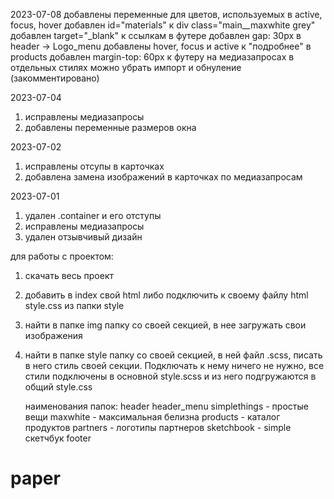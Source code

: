2023-07-08
добавлены переменные для цветов, используемых в active, focus, hover
добавлен  id="materials" к div class="main__maxwhite grey"
добавлен target="_blank" к ссылкам в футере
добавлен gap: 30px в header -> Logo_menu
добавлены hover, focus и active к "подробнее" в products
добавлен margin-top: 60px к футеру на медиазапросах
в отдельных стилях можно убрать импорт и обнуление (закомментировано)

2023-07-04
1) исправлены медиазапросы
2) добавлены переменные размеров окна

2023-07-02
1) исправлены отсупы в карточках
2) добавлена замена изображений в карточках по медиазапросам

2023-07-01
1) удален .container и его отступы
2) исправлены медиазапросы
3) удален отзывчивый дизайн

для работы с проектом:
1) скачать весь проект
2) добавить в index свой html либо подключить к своему файлу html style.css из папки style
3) найти в папке img папку со своей секцией, в нее загружать свои изображения
4) найти в папке style папку со своей секцией, в ней файл .scss, писать в него стиль своей секции. Подключать к нему ничего не нужно, все стили подключены в оcновной style.scss и из него подгружаются в общий style.css
   
   наименования папок:
   header
   header_menu
   simplethings - простые вещи
   maxwhite - максимальная белизна
   products - каталог продуктов
   partners - логотипы партнеров
   sketchbook - simple скетчбук
   footer

# paper
